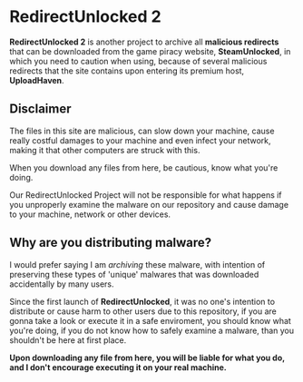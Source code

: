 # RedirectUnlocked 2
**RedirectUnlocked 2** is another project to archive all **malicious redirects** that can be downloaded from the game piracy website, **SteamUnlocked**, in which you need to caution when using, because of several malicious redirects that the site contains upon entering its premium host, **UploadHaven**.

## Disclaimer
The files in this site are malicious, can slow down your machine, cause really costful damages to your machine and even infect your network, making it that other computers are struck with this.

When you download any files from here, be cautious, know what you're doing.

Our RedirectUnlocked Project will not be responsible for what happens if you unproperly examine the malware on our repository and cause damage to your machine, network or other devices.

## Why are you distributing malware?
I would prefer saying I am *archiving* these malware, with intention of preserving these types of 'unique' malwares that was downloaded accidentally by many users.

Since the first launch of **RedirectUnlocked**, it was no one's intention to distribute or cause harm to other users due to this repository, if you are gonna take a look or execute it in a safe enviroment, you should know what you're doing, if you do not know how to safely examine a malware, than you shouldn't be here at first place.

**Upon downloading any file from here, you will be liable for what you do, and I don't encourage executing it on your 
real machine.**
